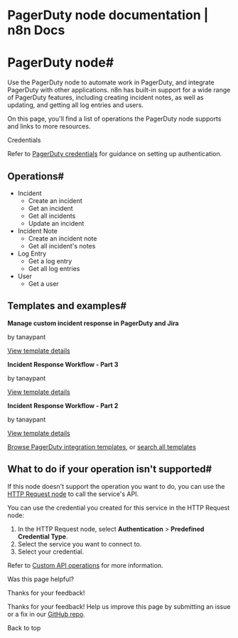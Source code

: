 # PagerDuty node documentation | n8n Docs

[ ](https://github.com/n8n-io/n8n-docs/edit/main/docs/integrations/builtin/app-nodes/n8n-nodes-base.pagerduty.md "Edit this page")

# PagerDuty node#

Use the PagerDuty node to automate work in PagerDuty, and integrate PagerDuty with other applications. n8n has built-in support for a wide range of PagerDuty features, including creating incident notes, as well as updating, and getting all log entries and users. 

On this page, you'll find a list of operations the PagerDuty node supports and links to more resources.

Credentials

Refer to [PagerDuty credentials](../../credentials/pagerduty/) for guidance on setting up authentication. 

## Operations#

  * Incident
    * Create an incident
    * Get an incident
    * Get all incidents
    * Update an incident
  * Incident Note
    * Create an incident note
    * Get all incident's notes
  * Log Entry
    * Get a log entry
    * Get all log entries
  * User
    * Get a user

## Templates and examples#

**Manage custom incident response in PagerDuty and Jira**

by tanaypant

[View template details](https://n8n.io/workflows/353-manage-custom-incident-response-in-pagerduty-and-jira/)

**Incident Response Workflow - Part 3**

by tanaypant

[View template details](https://n8n.io/workflows/355-incident-response-workflow-part-3/)

**Incident Response Workflow - Part 2**

by tanaypant

[View template details](https://n8n.io/workflows/354-incident-response-workflow-part-2/)

[Browse PagerDuty integration templates](https://n8n.io/integrations/pagerduty/), or [search all templates](https://n8n.io/workflows/)

## What to do if your operation isn't supported#

If this node doesn't support the operation you want to do, you can use the [HTTP Request node](../../core-nodes/n8n-nodes-base.httprequest/) to call the service's API.

You can use the credential you created for this service in the HTTP Request node: 

  1. In the HTTP Request node, select **Authentication** > **Predefined Credential Type**.
  2. Select the service you want to connect to.
  3. Select your credential.

Refer to [Custom API operations](../../../custom-operations/) for more information.

Was this page helpful? 

Thanks for your feedback! 

Thanks for your feedback! Help us improve this page by submitting an issue or a fix in our [GitHub repo](https://github.com/n8n-io/n8n-docs). 

Back to top